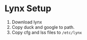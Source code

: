 # Lynx Setup

1. Download lynx
1. Copy duck and google to path. 
1. Copy cfg and lss files to `/etc/lynx`
